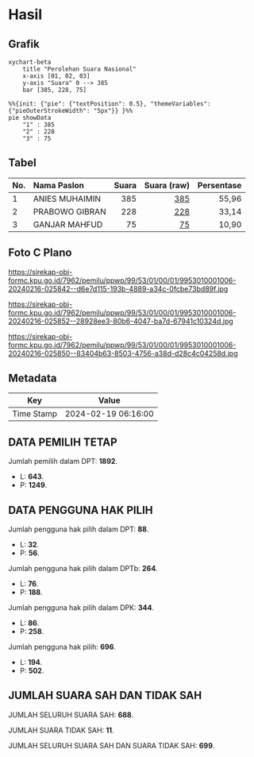 # Hasil

## Grafik

```mermaid
xychart-beta
    title "Perolehan Suara Nasional"
    x-axis [01, 02, 03]
    y-axis "Suara" 0 --> 385
    bar [385, 228, 75]
```

```mermaid
%%{init: {"pie": {"textPosition": 0.5}, "themeVariables": {"pieOuterStrokeWidth": "5px"}} }%%
pie showData
    "1" : 385
    "2" : 228
    "3" : 75
```

## Tabel

| No. | Nama Paslon    | Suara | Suara (raw) | Persentase |
|:--- |:-------------- | -----:| -----------:| ----------:|
| 1   | ANIES MUHAIMIN | 385   | [385][p-1]  | 55,96      |
| 2   | PRABOWO GIBRAN | 228   | [228][p-2]  | 33,14      |
| 3   | GANJAR MAHFUD  | 75    | [75][p-3]   | 10,90      |


[p-1]: https://github.com/gigit-pemilu/pemilu-2024/blob/main/pilpres/hitung-suara/sub/99-luar-negeri/sub/53-jeddah-arab-saudi/sub/01-jeddah-arab-saudi/sub/0001-jeddah-arab-saudi/sub/006-tps/sub/paslon-1.txt
[p-2]: https://github.com/gigit-pemilu/pemilu-2024/blob/main/pilpres/hitung-suara/sub/99-luar-negeri/sub/53-jeddah-arab-saudi/sub/01-jeddah-arab-saudi/sub/0001-jeddah-arab-saudi/sub/006-tps/sub/paslon-2.txt
[p-3]: https://github.com/gigit-pemilu/pemilu-2024/blob/main/pilpres/hitung-suara/sub/99-luar-negeri/sub/53-jeddah-arab-saudi/sub/01-jeddah-arab-saudi/sub/0001-jeddah-arab-saudi/sub/006-tps/sub/paslon-3.txt

## Foto C Plano

https://sirekap-obj-formc.kpu.go.id/7962/pemilu/ppwp/99/53/01/00/01/9953010001006-20240216-025842--d6e7d115-193b-4889-a34c-0fcbe73bd89f.jpg

https://sirekap-obj-formc.kpu.go.id/7962/pemilu/ppwp/99/53/01/00/01/9953010001006-20240216-025852--28928ee3-80b6-4047-ba7d-67941c10324d.jpg

https://sirekap-obj-formc.kpu.go.id/7962/pemilu/ppwp/99/53/01/00/01/9953010001006-20240216-025850--83404b63-8503-4756-a38d-d28c4c04258d.jpg


## Metadata

| Key        | Value               |
| ---------- | ------------------- |
| Time Stamp | 2024-02-19 06:16:00 |


## DATA PEMILIH TETAP

Jumlah pemilih dalam DPT: **1892**.
 * L: **643**.
 * P: **1249**.

## DATA PENGGUNA HAK PILIH

Jumlah pengguna hak pilih dalam DPT: **88**.
 * L: **32**.
 * P: **56**.

Jumlah pengguna hak pilih dalam DPTb: **264**.
 * L: **76**.
 * P: **188**.

Jumlah pengguna hak pilih dalam DPK: **344**.
 * L: **86**.
 * P: **258**.

Jumlah pengguna hak pilih: **696**.
 * L: **194**.
 * P: **502**.

## JUMLAH SUARA SAH DAN TIDAK SAH

JUMLAH SELURUH SUARA SAH: **688**.

JUMLAH SUARA TIDAK SAH: **11**.

JUMLAH SELURUH SUARA SAH DAN SUARA TIDAK SAH: **699**.



